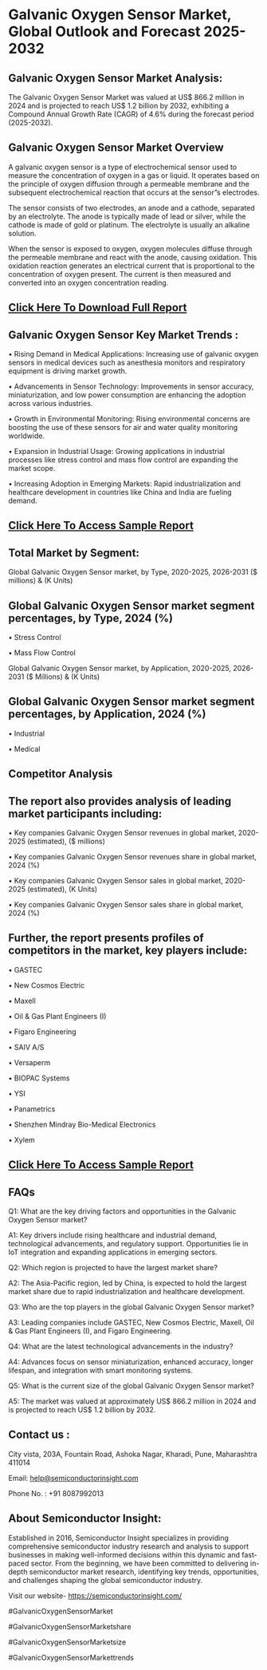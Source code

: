 Galvanic Oxygen Sensor Market, Global Outlook and Forecast 2025-2032
=
Galvanic Oxygen Sensor Market Analysis:
-
The Galvanic Oxygen Sensor Market was valued at US$ 866.2 million in 2024 and is projected to reach US$ 1.2 billion by 2032, exhibiting a Compound Annual Growth Rate (CAGR) of 4.6% during the forecast period (2025-2032).

Galvanic Oxygen Sensor Market Overview
-
A galvanic oxygen sensor is a type of electrochemical sensor used to measure the concentration of oxygen in a gas or liquid. It operates based on the principle of oxygen diffusion through a permeable membrane and the subsequent electrochemical reaction that occurs at the sensor”s electrodes.

The sensor consists of two electrodes, an anode and a cathode, separated by an electrolyte. The anode is typically made of lead or silver, while the cathode is made of gold or platinum. The electrolyte is usually an alkaline solution.

When the sensor is exposed to oxygen, oxygen molecules diffuse through the permeable membrane and react with the anode, causing oxidation. This oxidation reaction generates an electrical current that is proportional to the concentration of oxygen present. The current is then measured and converted into an oxygen concentration reading.

[Click Here To Download Full Report](https://semiconductorinsight.com/report/galvanic-oxygen-sensor-market/)
-
Galvanic Oxygen Sensor Key Market Trends  :
-
•	Rising Demand in Medical Applications: Increasing use of galvanic oxygen sensors in medical devices such as anesthesia monitors and respiratory equipment is driving market growth.

•	Advancements in Sensor Technology: Improvements in sensor accuracy, miniaturization, and low power consumption are enhancing the adoption across various industries.

•	Growth in Environmental Monitoring: Rising environmental concerns are boosting the use of these sensors for air and water quality monitoring worldwide.

•	Expansion in Industrial Usage: Growing applications in industrial processes like stress control and mass flow control are expanding the market scope.

•	Increasing Adoption in Emerging Markets: Rapid industrialization and healthcare development in countries like China and India are fueling demand.

[Click Here To Access Sample Report](https://semiconductorinsight.com/download-sample-report/?product_id=87976)
-
Total Market by Segment:
-
Global Galvanic Oxygen Sensor market, by Type, 2020-2025, 2026-2031 ($ millions) & (K Units)

Global Galvanic Oxygen Sensor market segment percentages, by Type, 2024 (%)
-
•	Stress Control

•	Mass Flow Control

Global Galvanic Oxygen Sensor market, by Application, 2020-2025, 2026-2031 ($ Millions) & (K Units)

Global Galvanic Oxygen Sensor market segment percentages, by Application, 2024 (%)
-
•	Industrial

•	Medical

Competitor Analysis
-
The report also provides analysis of leading market participants including:
-
•	Key companies Galvanic Oxygen Sensor revenues in global market, 2020-2025 (estimated), ($ millions)

•	Key companies Galvanic Oxygen Sensor revenues share in global market, 2024 (%)

•	Key companies Galvanic Oxygen Sensor sales in global market, 2020-2025 (estimated), (K Units)

•	Key companies Galvanic Oxygen Sensor sales share in global market, 2024 (%)

Further, the report presents profiles of competitors in the market, key players include:
-
•	GASTEC

•	New Cosmos Electric

•	Maxell

•	Oil & Gas Plant Engineers (I)

•	Figaro Engineering

•	SAIV A/S

•	Versaperm

•	BIOPAC Systems

•	YSI

•	Panametrics

•	Shenzhen Mindray Bio-Medical Electronics

•	Xylem


[Click Here To Access Sample Report](https://semiconductorinsight.com/download-sample-report/?product_id=87976)
-
FAQs
-
Q1: What are the key driving factors and opportunities in the Galvanic Oxygen Sensor market?

A1: Key drivers include rising healthcare and industrial demand, technological advancements, and regulatory support. Opportunities lie in IoT integration and expanding applications in emerging sectors.


Q2: Which region is projected to have the largest market share?

A2: The Asia-Pacific region, led by China, is expected to hold the largest market share due to rapid industrialization and healthcare development.

Q3: Who are the top players in the global Galvanic Oxygen Sensor market?

A3: Leading companies include GASTEC, New Cosmos Electric, Maxell, Oil & Gas Plant Engineers (I), and Figaro Engineering.

Q4: What are the latest technological advancements in the industry?

A4: Advances focus on sensor miniaturization, enhanced accuracy, longer lifespan, and integration with smart monitoring systems.

Q5: What is the current size of the global Galvanic Oxygen Sensor market?

A5: The market was valued at approximately US$ 866.2 million in 2024 and is projected to reach US$ 1.2 billion by 2032.

Contact us : 
-
City vista, 203A, Fountain Road, Ashoka Nagar, Kharadi, Pune, Maharashtra 411014

Email: help@semiconductorinsight.com

Phone No. : +91 8087992013

About Semiconductor Insight:
-
Established in 2016, Semiconductor Insight specializes in providing comprehensive semiconductor industry research and analysis to support businesses in making well-informed decisions within this dynamic and fast-paced sector. From the beginning, we have been committed to delivering in-depth semiconductor market research, identifying key trends, opportunities, and challenges shaping the global semiconductor industry.

Visit our website- https://semiconductorinsight.com/

#GalvanicOxygenSensorMarket 

#GalvanicOxygenSensorMarketshare

#GalvanicOxygenSensorMarketsize

#GalvanicOxygenSensorMarkettrends 
 
 

